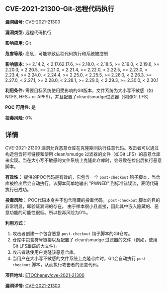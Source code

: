 ## CVE-2021-21300-Git-远程代码执行

**漏洞编号:** CVE-2021-21300

**漏洞类型:** 远程代码执行

**影响应用:** Git

**危害等级:** 高危，可能导致远程代码执行和系统被控制

**影响版本:** >= 2.14.2, < 2.17.62.17.6, >= 2.18.0, < 2.18.5, >= 2.19.0, < 2.19.6, >= 2.20.0, < 2.20.5, >= 2.21.0, < 2.21.4, >= 2.22.0, < 2.22.5, >= 2.23.0, < 2.23.4, >= 2.24.0, < 2.24.4, >= 2.25.0, < 2.25.5, >= 2.26.0, < 2.26.3, >= 2.27.0, < 2.27.1, >= 2.28.0, < 2.28.1, >= 2.29.0, < 2.29.3, >= 2.30.0, < 2.30.1

**利用条件:** 需要目标系统使用受影响的Git版本，文件系统为大小写不敏感（如NTFS, HFS+ or APFS），并且配置了clean/smudge过滤器（例如Git LFS）

**POC 可用性:** 是

**投毒风险:** 0%

## 详情

CVE-2021-21300 漏洞允许恶意仓库在克隆期间执行任意代码。攻击者可以通过构造包含符号链接和使用 clean/smudge 过滤器的文件（如Git LFS）的恶意仓库来实现。当在大小写不敏感的文件系统上克隆此仓库时，会导致在检出后执行恶意脚本。

**有效性：** 提供的POC代码是有效的，它包含一个 `post-checkout` 钩子脚本，当仓库被检出后会自动执行。该脚本简单地输出 "PWNED" 到标准错误流，表明代码执行已成功。

**投毒风险：** POC代码本身并不包含隐藏的投毒代码。 `post-checkout` 脚本的目的非常明显，即验证漏洞的存在。 由于样本很小且直接，因此其中嵌入隐藏的、恶意功能的可能性很低。所以投毒风险为0%。

**利用方式：**
1.  攻击者创建一个包含恶意 `post-checkout` 钩子脚本的Git仓库。
2.  仓库中包含符号链接以及配置了 clean/smudge 过滤器的文件（例如，使用Git LFS跟踪的大文件）。
3.  攻击者诱使用户克隆该恶意仓库。
4.  当用户在大小写不敏感的文件系统上克隆仓库时，Git会自动执行 `post-checkout` 脚本，从而执行攻击者的恶意代码。

**项目地址:** [ETOCheney/cve-2021-21300](https://github.com/ETOCheney/cve-2021-21300)

**漏洞详情:** [CVE-2021-21300](https://nvd.nist.gov/vuln/detail/CVE-2021-21300)